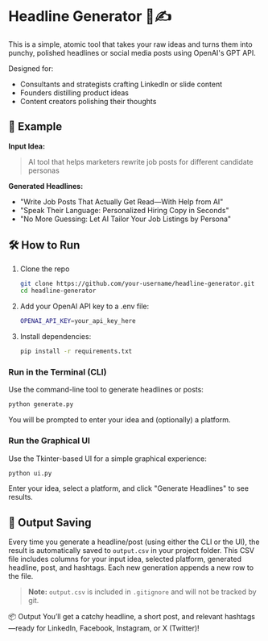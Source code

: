 # Headline Generator 🧠✍️

This is a simple, atomic tool that takes your raw ideas and turns them into punchy, polished headlines or social media posts using OpenAI's GPT API.

Designed for:
- Consultants and strategists crafting LinkedIn or slide content
- Founders distilling product ideas
- Content creators polishing their thoughts

## 🚀 Example

**Input Idea:**
> AI tool that helps marketers rewrite job posts for different candidate personas

**Generated Headlines:**
- "Write Job Posts That Actually Get Read—With Help from AI"
- "Speak Their Language: Personalized Hiring Copy in Seconds"
- "No More Guessing: Let AI Tailor Your Job Listings by Persona"

## 🛠️ How to Run

1. Clone the repo  
   ```bash
   git clone https://github.com/your-username/headline-generator.git
   cd headline-generator
   ```
2. Add your OpenAI API key to a .env file:
   ```bash
   OPENAI_API_KEY=your_api_key_here
   ```
3. Install dependencies:
   ```bash
   pip install -r requirements.txt
   ```

### Run in the Terminal (CLI)

Use the command-line tool to generate headlines or posts:
```bash
python generate.py
```
You will be prompted to enter your idea and (optionally) a platform.

### Run the Graphical UI

Use the Tkinter-based UI for a simple graphical experience:
```bash
python ui.py
```
Enter your idea, select a platform, and click "Generate Headlines" to see results.

## 💾 Output Saving

Every time you generate a headline/post (using either the CLI or the UI), the result is automatically saved to `output.csv` in your project folder. This CSV file includes columns for your input idea, selected platform, generated headline, post, and hashtags. Each new generation appends a new row to the file.

> **Note:** `output.csv` is included in `.gitignore` and will not be tracked by git.

📦 Output
You’ll get a catchy headline, a short post, and relevant hashtags—ready for LinkedIn, Facebook, Instagram, or X (Twitter)!

